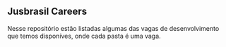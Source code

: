 ## Jusbrasil Careers
Nesse repositório estão listadas algumas das vagas de desenvolvimento que temos disponíves, onde cada pasta é uma vaga.


